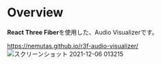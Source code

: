 # Overview
**React Three Fiber**を使用した、Audio Visualizerです。

https://nemutas.github.io/r3f-audio-visualizer/
![スクリーンショット 2021-12-06 013215](https://user-images.githubusercontent.com/46724121/144754994-e080c4d2-b624-4b37-9d72-ca3c5f0df456.png)
